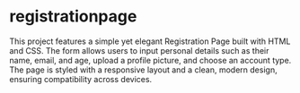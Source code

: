 # registrationpage
This project features a simple yet elegant Registration Page built with HTML and CSS. The form allows users to input personal details such as their name, email, and age, upload a profile picture, and choose an account type. The page is styled with a responsive layout and a clean, modern design, ensuring compatibility across devices.

